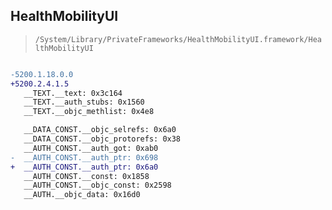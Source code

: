 ## HealthMobilityUI

> `/System/Library/PrivateFrameworks/HealthMobilityUI.framework/HealthMobilityUI`

```diff

-5200.1.18.0.0
+5200.2.4.1.5
   __TEXT.__text: 0x3c164
   __TEXT.__auth_stubs: 0x1560
   __TEXT.__objc_methlist: 0x4e8

   __DATA_CONST.__objc_selrefs: 0x6a0
   __DATA_CONST.__objc_protorefs: 0x38
   __AUTH_CONST.__auth_got: 0xab0
-  __AUTH_CONST.__auth_ptr: 0x698
+  __AUTH_CONST.__auth_ptr: 0x6a0
   __AUTH_CONST.__const: 0x1858
   __AUTH_CONST.__objc_const: 0x2598
   __AUTH.__objc_data: 0x16d0

```
